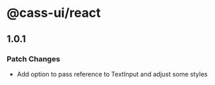 # @cass-ui/react

## 1.0.1

### Patch Changes

- Add option to pass reference to TextInput and adjust some styles
